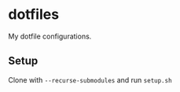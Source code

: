 # dotfiles
My dotfile configurations.

## Setup
Clone with `--recurse-submodules` and run `setup.sh`
